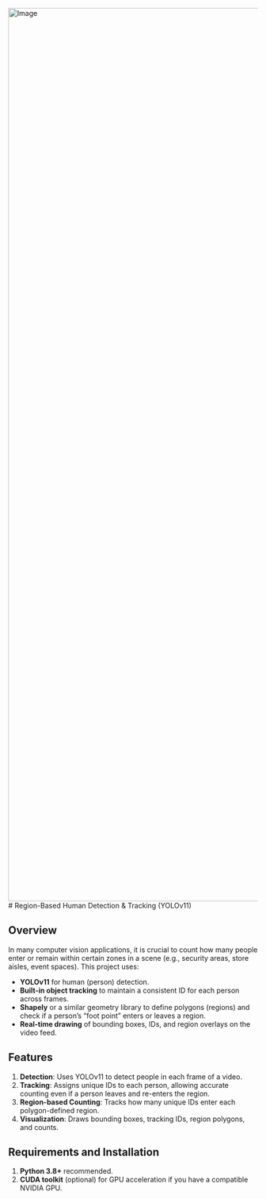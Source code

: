 <img width="1800" alt="Image" src="https://github.com/user-attachments/assets/84077af1-04c4-4014-a4d0-76e7baa8ba35" /># Region-Based Human Detection & Tracking (YOLOv11)

## Overview
In many computer vision applications, it is crucial to count how many people enter or remain within certain zones in a scene (e.g., security areas, store aisles, event spaces). This project uses:

- **YOLOv11** for human (person) detection.  
- **Built-in object tracking** to maintain a consistent ID for each person across frames.  
- **Shapely** or a similar geometry library to define polygons (regions) and check if a person’s “foot point” enters or leaves a region.  
- **Real-time drawing** of bounding boxes, IDs, and region overlays on the video feed.

## Features
1. **Detection**: Uses YOLOv11 to detect people in each frame of a video.  
2. **Tracking**: Assigns unique IDs to each person, allowing accurate counting even if a person leaves and re-enters the region.  
3. **Region-based Counting**: Tracks how many unique IDs enter each polygon-defined region.  
4. **Visualization**: Draws bounding boxes, tracking IDs, region polygons, and counts.

## Requirements and Installation
1. **Python 3.8+** recommended.  
2. **CUDA toolkit** (optional) for GPU acceleration if you have a compatible NVIDIA GPU.  


